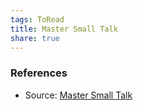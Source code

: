 ```yaml
---
tags: ToRead
title: Master Small Talk
share: true
---
```


### References

* Source: [Master Small Talk](https://www.vox.com/even-better/24083942/master-small-talk-interesting-conversation-strangers)
